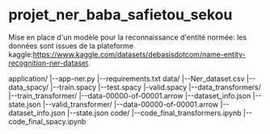 # projet_ner_baba_safietou_sekou
Mise en place d'un modèle pour la reconnaissance d'entité normée: les données sont issues de la plateforme kaggle:https://www.kaggle.com/datasets/debasisdotcom/name-entity-recognition-ner-dataset.

application/
    |--app-ner.py
    |--requirements.txt
data/
    |--Ner_dataset.csv
    |--data_spacy/
              |--train.spacy
              |--test.spacy
              |-valid.spacy
    |--data_transformers/
              |--train_transformer/
                  |--data-00000-of-00001.arrow
                  |--dataset_info.json
                  |--state.json
              |--valid_transformer/
                  |--data-00000-of-00001.arrow
                  |--dataset_info.json
                  |--state.json
code/
    |--code_final_transformers.ipynb
    |--code_final_spacy.ipynb

